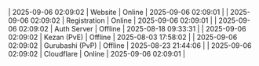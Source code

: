 | 2025-09-06 02:09:02 | Website | Online | 2025-09-06 02:09:01 |
| 2025-09-06 02:09:02 | Registration | Online | 2025-09-06 02:09:01 |
| 2025-09-06 02:09:02 | Auth Server | Offline | 2025-08-18 09:33:31 |
| 2025-09-06 02:09:02 | Kezan (PvE) | Offline | 2025-08-03 17:58:02 |
| 2025-09-06 02:09:02 | Gurubashi (PvP) | Offline | 2025-08-23 21:44:06 |
| 2025-09-06 02:09:02 | Cloudflare | Online | 2025-09-06 02:09:01 |
